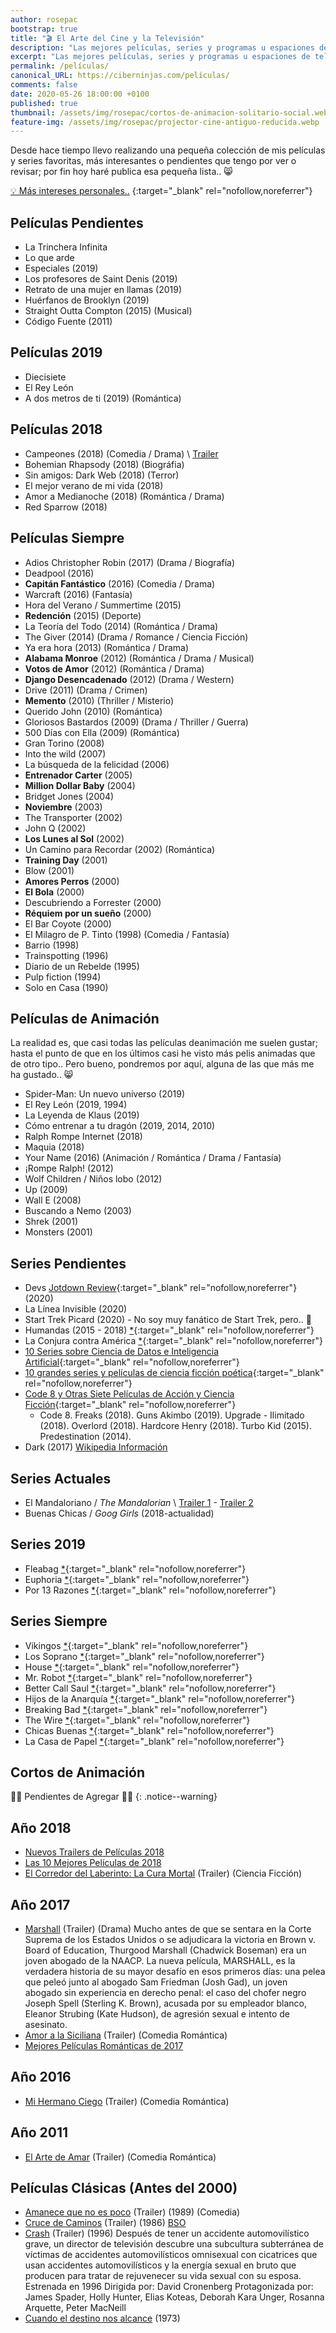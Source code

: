 ```yaml
---
author: rosepac
bootstrap: true
title: "🎬 El Arte del Cine y la Televisión"
description: "Las mejores películas, series y programas u espaciones de televisión que recomienda el menda de Pablete, ele"
excerpt: "Las mejores películas, series y programas u espaciones de televisión que recomienda el menda de Pablete, ele"
permalink: /películas/
canonical_URL: https://ciberninjas.com/películas/
comments: false
date: 2020-05-26 18:00:00 +0100
published: true
thumbnail: /assets/img/rosepac/cortos-de-animacion-solitario-social.webp
feature-img: /assets/img/rosepac/projector-cine-antiguo-reducida.webp
---
```


Desde hace tiempo llevo realizando una pequeña colección de mis películas y series favoritas, más interesantes o pendientes que tengo por ver o revisar; por fin hoy haré publica esa pequeña lista.. 😸

[💡 Más intereses personales..](/rosepac/)
{:target="_blank" rel="nofollow,noreferrer"}

## Películas Pendientes

* La Trinchera Infinita
* Lo que arde
* Especiales (2019)
* Los profesores de Saint Denis (2019)
* Retrato de una mujer en llamas (2019)
* Huérfanos de Brooklyn (2019)
* Straight Outta Compton (2015) (Musical)
* Código Fuente (2011)

## Películas 2019

* Diecisiete
* El Rey León
* A dos metros de ti (2019) (Romántica)

## Películas 2018

* Campeones (2018) (Comedia / Drama) \ [Trailer](https://www.youtube.com/watch?time_continue=122&v=a3e0hWT09YY)
* Bohemian Rhapsody (2018) (Biográfia)
* Sin amigos: Dark Web (2018) (Terror)
* El mejor verano de mi vida (2018)
* Amor a Medianoche (2018) (Romántica / Drama)
* Red Sparrow (2018)

## Películas Siempre

* Adios Christopher Robin (2017) (Drama / Biografía)
* Deadpool (2016)
* **Capitán Fantástico** (2016) (Comedia / Drama)
* Warcraft (2016) (Fantasía)
* Hora del Verano / Summertime (2015)
* **Redención** (2015) (Deporte)
* La Teoría del Todo (2014) (Romántica / Drama)
* The Giver (2014) (Drama / Romance / Ciencia Ficción)
* Ya era hora (2013) (Romántica / Drama)
* **Alabama Monroe** (2012) (Romántica / Drama / Musical)
* **Votos de Amor** (2012) (Romántica / Drama)
* **Django Desencadenado** (2012) (Drama / Western)
* Drive (2011) (Drama / Crimen)
* **Memento** (2010) (Thriller / Misterio)
* Querido John (2010) (Romántica)
* Gloriosos Bastardos (2009) (Drama / Thriller / Guerra)
* 500 Días con Ella (2009) (Romántica)
* Gran Torino (2008)
* Into the wild (2007)
* La búsqueda de la felicidad (2006)
* **Entrenador Carter** (2005)
* **Million Dollar Baby** (2004)
* Bridget Jones (2004)
* **Noviembre** (2003)
* The Transporter (2002)
* John Q (2002)
* **Los Lunes al Sol** (2002)
* Un Camino para Recordar (2002) (Romántica)
* **Training Day** (2001)
* Blow (2001)
* **Amores Perros** (2000)
* **El Bola** (2000)
* Descubriendo a Forrester (2000)
* **Réquiem por un sueño** (2000)
* El Bar Coyote (2000)
* El Milagro de P. Tinto (1998) (Comedia / Fantasía)
* Barrio (1998)
* Trainspotting (1996)
* Diario de un Rebelde (1995)
* Pulp fiction (1994)
* Solo en Casa (1990)

<!-- trailers peliculas de amor parte 5: https://www.youtube.com/watch?v=lGJNUo76p80 -->

## Películas de Animación

La realidad es, que casi todas las películas deanimación me suelen gustar; hasta el punto de que en los últimos casi he visto más pelis animadas que de otro tipo.. Pero bueno, pondremos por aquí, alguna de las que más me ha gustado.. 😸

* Spider-Man: Un nuevo universo (2019)
* El Rey León (2019, 1994)
* La Leyenda de Klaus (2019)
* Cómo entrenar a tu dragón (2019, 2014, 2010)
* Ralph Rompe Internet (2018)
* Maquia (2018)
* Your Name (2016) (Animación / Romántica / Drama / Fantasía)
* ¡Rompe Ralph! (2012)
* Wolf Children / Niños lobo (2012)
* Up (2009)
* Wall E (2008)
* Buscando a Nemo (2003)
* Shrek (2001)
* Monsters (2001)

## Series Pendientes

* Devs [Jotdown Review](https://www.jotdown.es/2020/04/devs-es-una-joya-de-la-ciencia-ficcion-moderna/){:target="_blank" rel="nofollow,noreferrer"} (2020)
* La Línea Invisible (2020)
* Start Trek Picard (2020) - No soy muy fanático de Start Trek, pero.. 🙈 
* Humandas (2015 - 2018) [*](https://www.imdb.com/title/tt4122068/){:target="_blank" rel="nofollow,noreferrer"}
* La Conjura contra América [*](https://www.filmaffinity.com/es/film844505.html){:target="_blank" rel="nofollow,noreferrer"}
* [10 Series sobre Ciencia de Datos e Inteligencia Artificial](https://www.analyticsvidhya.com/blog/2016/01/10-popular-tv-shows-data-science-artificial-intelligence/){:target="_blank" rel="nofollow,noreferrer"}
* [10 grandes series y películas de ciencia ficción poética](https://www.elperiodico.com/es/ocio-y-cultura/20200504/mas-alla-de-devs-hbo-seleccion-diez-grandes-series-y-peliculas-de-ciencia-ficcion-poetica-7946379){:target="_blank" rel="nofollow,noreferrer"}
* [Code 8 y Otras Siete Películas de Acción y Ciencia Ficción](https://cinemania.20minutos.es/noticias/code-8-y-otras-siete-peliculas-de-accion-y-ciencia-ficcion-de-bajo-presupuesto/){:target="_blank" rel="nofollow,noreferrer"}
  * Code 8. Freaks (2018). Guns Akimbo (2019). Upgrade - Ilimitado (2018). Overlord (2018). Hardcore Henry (2018). Turbo Kid (2015). Predestination (2014).
* Dark (2017) [Wikipedia Información](https://en.wikipedia.org/wiki/Dark_(TV_series))

## Series Actuales

* El Mandaloriano / *The Mandalorian* \ [Trailer 1](/the-mandalorian-trailer-de-la-nueva-serie-de-star-wars/) - [Trailer 2](/the-mandalorian-nuevo-trailer-serie-de-star-wars/)
* Buenas Chicas / *Goog Girls* (2018-actualidad)

## Series 2019

* Fleabag [*](https://www.imdb.com/title/tt5687612/){:target="_blank" rel="nofollow,noreferrer"}
* Euphoria [*](https://www.imdb.com/title/tt8772296/){:target="_blank" rel="nofollow,noreferrer"}
* Por 13 Razones [*](https://www.imdb.com/title/tt1837492/){:target="_blank" rel="nofollow,noreferrer"}

## Series Siempre

* Vikingos [*](http://www.imdb.com/title/tt2306299/){:target="_blank" rel="nofollow,noreferrer"}
* Los Soprano [*](http://www.imdb.com/title/tt0141842/){:target="_blank" rel="nofollow,noreferrer"}
* House [*](https://www.imdb.com/title/tt0412142/){:target="_blank" rel="nofollow,noreferrer"}
* Mr. Robot [*](https://www.imdb.com/title/tt4158110/){:target="_blank" rel="nofollow,noreferrer"}
* Better Call Saul  [*](https://www.imdb.com/title/tt3032476/){:target="_blank" rel="nofollow,noreferrer"}
* Hijos de la Anarquía [*](https://www.imdb.com/title/tt1124373/){:target="_blank" rel="nofollow,noreferrer"}
* Breaking Bad [*](https://www.imdb.com/title/tt0903747/){:target="_blank" rel="nofollow,noreferrer"}
* The Wire [*](https://www.imdb.com/title/tt0306414/){:target="_blank" rel="nofollow,noreferrer"}
* Chicas Buenas [*](https://www.imdb.com/title/tt6474378/){:target="_blank" rel="nofollow,noreferrer"}
* La Casa de Papel [*](https://www.imdb.com/title/tt6468322/){:target="_blank" rel="nofollow,noreferrer"}

## **Cortos de Animación**

👷‍♂️ Pendientes de Agregar 👷‍♂️
{: .notice--warning}

## Año 2018
- [Nuevos Trailers de Películas 2018](https://www.youtube.com/watch?v=nf1LtboRjzM)
- [Las 10 Mejores Películas de 2018](https://www.youtube.com/watch?v=zlIfpSAoq4o)
- [El Corredor del Laberinto: La Cura Mortal](https://www.youtube.com/watch?v=ZqlvJSNGfYA) (Trailer) (Ciencia Ficción)

## Año 2017
- [Marshall](https://www.youtube.com/watch?v=fKFwibbLfC4) (Trailer) (Drama)
    Mucho antes de que se sentara en la Corte Suprema de los Estados Unidos o se adjudicara la victoria en Brown v. Board of Education, Thurgood Marshall (Chadwick Boseman) era un joven abogado de la NAACP. La nueva película, MARSHALL, es la verdadera historia de su mayor desafío en esos primeros días: una pelea que peleó junto al abogado Sam Friedman (Josh Gad), un joven abogado sin experiencia en derecho penal: el caso del chofer negro Joseph Spell (Sterling K. Brown), acusada por su empleador blanco, Eleanor Strubing (Kate Hudson), de agresión sexual e intento de asesinato.
- [Amor a la Siciliana](https://www.youtube.com/watch?v=g0JKGPRncQw) (Trailer) (Comedia Romántica)
- [Mejores Películas Románticas de 2017](https://www.glamour.es/placeres/cultura/galerias/mejores-peliculas-romanticas-2017/12773/image/1019914)

## Año 2016
- [Mi Hermano Ciego](https://www.youtube.com/watch?v=vgK3JCfscLI) (Trailer) (Comedia Romántica)

## Año 2011
- [El Arte de Amar](https://www.youtube.com/watch?v=vK_0cbwiYWU) (Trailer) (Comedia Romántica)

## Películas Clásicas (Antes del 2000)
- [Amanece que no es poco](https://www.youtube.com/watch?v=HVkOnINvIMA) (Trailer) (1989) (Comedia)
- [Cruce de Caminos](https://www.youtube.com/watch?time_continue=3&v=FxO0p6hl5CU) (Trailer) (1986)
    [BSO](https://en.wikipedia.org/wiki/Crossroads_(1986_soundtrack))
- [Crash](https://www.youtube.com/watch?v=1XlDp3DLHxc) (Trailer) (1996)
     Después de tener un accidente automovilístico grave, un director de televisión descubre una subcultura subterránea de víctimas de accidentes automovilísticos omnisexual con cicatrices que usan accidentes automovilísticos y la energía sexual en bruto que producen para tratar de rejuvenecer su vida sexual con su esposa. Estrenada en 1996 Dirigida por: David Cronenberg Protagonizada por: James Spader, Holly Hunter, Elias Koteas, Deborah Kara Unger, Rosanna Arquette, Peter MacNeill
- [Cuando el destino nos alcance](https://www.youtube.com/watch?v=PivwYiG7blQ) (1973)